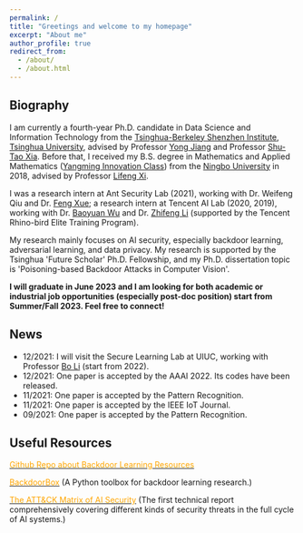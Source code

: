 ```yaml
---
permalink: /
title: "Greetings and welcome to my homepage"
excerpt: "About me"
author_profile: true
redirect_from: 
  - /about/
  - /about.html
---
```


## Biography
I am currently a fourth-year Ph.D. candidate in Data Science and Information Technology from the [Tsinghua-Berkeley Shenzhen Institute](https://www.tbsi.edu.cn/en/), [Tsinghua University](https://www.tsinghua.edu.cn/en/), advised by Professor [Yong Jiang](https://www.sigs.tsinghua.edu.cn/jy/main.htm) and Professor [Shu-Tao Xia](https://www.sigs.tsinghua.edu.cn/xst/main.htm). Before that, I received my B.S. degree in Mathematics and Applied Mathematics ([Yangming Innovation Class](http://ymxy.nbu.edu.cn/ymcxb1.htm)) from the [Ningbo University](https://www.nbu.edu.cn/en/) in 2018, advised by Professor [Lifeng Xi](http://math.nbu.edu.cn/info/1046/1098.htm).


I was a research intern at Ant Security Lab (2021), working with Dr. Weifeng Qiu and Dr. [Feng Xue](https://www.linkedin.com/in/%E5%B3%B0-%E8%96%9B-7817005a); a research intern at Tencent AI Lab (2020, 2019), working with Dr. [Baoyuan Wu](https://sites.google.com/site/baoyuanwu2015/) and Dr. [Zhifeng Li](https://scholar.google.com/citations?user=VTrRNN4AAAAJ&hl=zh-CN&oi=ao) (supported by the Tencent Rhino-bird Elite Training Program).  


My research mainly focuses on AI security, especially backdoor learning, adversarial learning, and data privacy. My research is supported by the Tsinghua 'Future Scholar' Ph.D. Fellowship, and my Ph.D. dissertation topic is 'Poisoning-based Backdoor Attacks in Computer Vision'.


**I will graduate in June 2023 and I am looking for both academic or industrial job opportunities (especially post-doc position) start from Summer/Fall 2023. Feel free to connect!**


## News

* 12/2021: I will visit the Secure Learning Lab at UIUC, working with Professor [Bo Li](https://aisecure.github.io/) (start from 2022).
* 12/2021: One paper is accepted by the AAAI 2022. Its codes have been released.
* 11/2021: One paper is accepted by the Pattern Recognition.
* 11/2021: One paper is accepted by the IEEE IoT Journal.
* 09/2021: One paper is accepted by the Pattern Recognition.



## Useful Resources
[<font color='orange'>Github Repo about Backdoor Learning Resources</font>](https://github.com/THUYimingLi/backdoor-learning-resources)


[<font color='orange'>BackdoorBox</font>](https://github.com/THUYimingLi/BackdoorBox) (A Python toolbox for backdoor learning research.)


[<font color='orange'>The ATT&CK Matrix of AI Security</font>](https://aisecmatrix.org/en) (The first technical report comprehensively covering different kinds of security threats in the full cycle of AI systems.)



